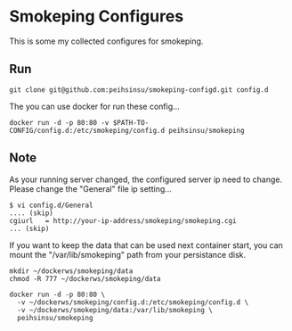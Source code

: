 # Smokeping Configures

This is some my collected configures for smokeping.

## Run

```
git clone git@github.com:peihsinsu/smokeping-configd.git config.d
```

The you can use docker for run these config...

```
docker run -d -p 80:80 -v $PATH-TO-CONFIG/config.d:/etc/smokeping/config.d peihsinsu/smokeping
```

## Note

As your running server changed, the configured server ip need to change. Please change the "General" file ip setting...

```
$ vi config.d/General
.... (skip)
cgiurl   = http://your-ip-address/smokeping/smokeping.cgi
... (skip)

```

If you want to keep the data that can be used next container start, you can mount the "/var/lib/smokeping" path from your persistance disk.

```
mkdir ~/dockerws/smokeping/data
chmod -R 777 ~/dockerws/smokeping/data

docker run -d -p 80:80 \
  -v ~/dockerws/smokeping/config.d:/etc/smokeping/config.d \
  -v ~/dockerws/smokeping/data:/var/lib/smokeping \
  peihsinsu/smokeping
```
